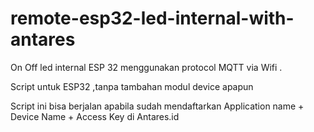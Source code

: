 # remote-esp32-led-internal-with-antares
On Off led internal ESP 32 menggunakan protocol MQTT  via Wifi . 

Script untuk ESP32 ,tanpa tambahan modul device apapun

Script ini bisa berjalan apabila sudah mendaftarkan Application name + Device Name + Access Key di Antares.id

